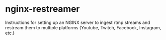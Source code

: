 # nginx-restreamer
Instructions for setting up an NGINX server to ingest rtmp streams and restream them to multiple platforms (Youtube, Twitch, Facebook, Instagram, etc.)
